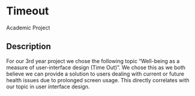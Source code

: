 # Timeout
Academic Project

## Description
For our 3rd year project we chose the following topic “Well-being as a measure of user-interface design (Time Out)”. We chose this as we both believe we can provide a solution to users dealing with current or future health issues due to prolonged screen usage. This directly correlates with our topic in user interface design.
